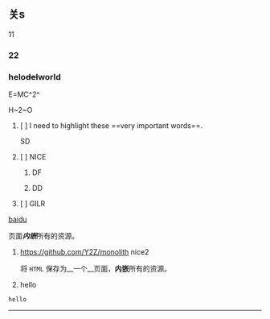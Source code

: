 ## 关s

11

### 22





### helo~~del~~world

E=MC^2^

H~2~O

1. [ ] I need to highlight these ==very important words==.

   SD

2. [ ] NICE

    1. DF
    
    2. DD

3. [ ] GILR


[baidu](https://baidu.com)

页面***内嵌***所有的资源。

1. https://github.com/Y2Z/monolith
    nice2

    将 `HTML` 保存为__一个__页面，**内嵌**所有的资源。

2. hello

```
hello
```

---